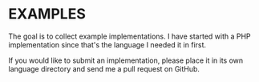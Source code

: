 EXAMPLES
========

The goal is to collect example implementations. I have started with a PHP 
implementation since that's the language I needed it in first. 

If you would like to submit an implementation, please place it in its own 
language directory and send me a pull request on GitHub.
